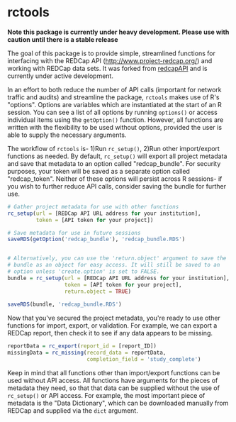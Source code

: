 rctools
======
**Note this package is currently under heavy development. Please use with caution until there is a stable release**


The goal of this package is to provide simple, streamlined functions for interfacing with the REDCap API (http://www.project-redcap.org/) and working with REDCap data sets. It was forked from [redcapAPI](https://github.com/nutterb/redcapAPI) and is currently under active development. 

In an effort to both reduce the number of API calls (important for network traffic and audits) and streamline the package, `rctools` makes use of R's "options". Options are variables which are instantiated at the start of an R session. You can see a list of all options by running `options()` or access individual items using the `getOption()` function. However, all functions are written with the flexibility to be used without options, provided the user is able to supply the necessary arguments. 

The workflow of `rctools` is- 1)Run `rc_setup()`, 2)Run other import/export functions as needed. By default, `rc_setup()` will export all project metadata and save that metadata to an option called "redcap_bundle". For security purposes, your token will be saved as a separate option called "redcap_token". Neither of these options will persist across R sessions- if you wish to further reduce API calls, consider saving the bundle for further use. 
```r
# Gather project metadata for use with other functions
rc_setup(url = [REDCap API URL address for your institution],
         token = [API token for your project])

# Save metadata for use in future sessions
saveRDS(getOption('redcap_bundle'), 'redcap_bundle.RDS')


# Alternatively, you can use the 'return.object' argument to save the 
# bundle as an object for easy access. It will still be saved to an 
# option unless 'create.option' is set to FALSE. 
bundle = rc_setup(url = [REDCap API URL address for your institution],
                  token = [API token for your project],
                  return.object = TRUE)
                  
saveRDS(bundle, 'redcap_bundle.RDS')
```
Now that you've secured the project metadata, you're ready to use other functions for import, export, or validation. For example, we can export a REDCap report, then check it to see if any data appears to be missing.
```r
reportData = rc_export(report_id = [report_ID])
missingData = rc_missing(record_data = reportData,
                         completion_field = 'study_complete')
```

Keep in mind that all functions other than import/export functions can be used without API access. All functions have arguments for the pieces of metadata they need, so that that data can be supplied without the use of `rc_setup()` or API access. For example, the most important piece of metadata is the "Data Dictionary", which can be downloaded manually from REDCap and supplied via the `dict` argument. 
